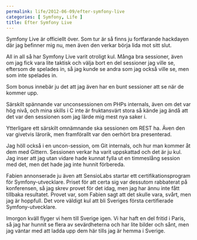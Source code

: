 ```yaml
---
permalink: life/2012-06-09/efter-symfony-live
categories: [ Symfony, Life ]
title: Efter Symfony Live
---
```


Symfony Live är officiellt över. Som tur är så finns ju fortfarande hackdayen där jag befinner mig nu, men även den verkar börja lida mot sitt slut.

All in all så har Symfony Live varit otroligt kul. Många bra sessioner, även om jag fick vara lite taktisk och välja bort en del sessioner jag ville se, eftersom de spelades in, så jag kunde se andra som jag också ville se, men som inte spelades in.

Som bonus innebär ju det att jag även har en bunt sessioner att se när de kommer upp. 

Särskilt spännande var unconsessionen om PHPs internals, även om det var hög nivå, och mina skills i C inte är fruktansvärt stora så kände jag ändå att det var den sessionen som jag lärde mig mest nya saker i.

Ytterligare ett särskilt omnämnande ska sessionen om REST ha. Även den var givetvis lärorik, men framförallt var den oerhört bra presenterad. 

Jag höll också i en uncon-session, om Git internals, och hur man kommer åt dem med Gittern. Sessionen verkar ha varit uppskattad och det är ju kul. Jag inser att jag utan vidare hade kunnat fylla ut en timmeslång session med det, men det hade jag inte hunnit förbereda.

Fabien annonserade ju även att SensioLabs startar ett certifikationsprogram för Symfony-utvecklare. Priset för att certa sig var dessutom rabbaterat på konferensen, så jag skrev provet för det idag, men jag har ännu inte fått tillbaka resultatet. Provet var, som Fabien sagt att det skulle vara, svårt, men jag är hoppfull. Det vore väldigt kul att bli Sveriges första certifierade Symfony-utvecklare.

Imorgon kväll flyger vi hem till Sverige igen. Vi har haft en del fritid i Paris, så jag har hunnit se flera av sevärdheterna och har lite bilder och sånt, men jag väntar med att ladda upp dem här tills jag är hemma i Sverige.